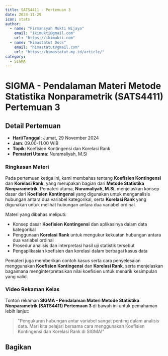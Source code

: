 ```yaml
--- 
title: SATS4411 - Pertemuan 3
date: 2024-11-29
icon: stats
author:
  - name: "Firmansyah Mukti Wijaya"
    email: "ikimukti@gmail.com"
    url: "https://ikimukti.com"
  - name: "Himastatut Docs"
    email: "himastatut@gmail.com"
    url: "https://himastatut.my.id/article/"
category:
  - SIGMA
--- 
```


# SIGMA - Pendalaman Materi Metode Statistika Nonparametrik (SATS4411) Pertemuan 3

## Detail Pertemuan

- **Hari/Tanggal**: Jumat, 29 November 2024
- **Jam**: 09.00-11.00 WIB
- **Topik**: Koefisien Kontingensi dan Korelasi Rank
- **Pemateri Utama**: Nuramaliyah, M.Si

### Ringkasan Materi
Pada pertemuan ketiga ini, kami membahas tentang **Koefisien Kontingensi** dan **Korelasi Rank**, yang merupakan bagian dari **Metode Statistika Nonparametrik**. Pemateri utama, **Nuramaliyah, M.Si**, menjelaskan konsep dasar dari **Koefisien Kontingensi** yang digunakan untuk menganalisis hubungan antara dua variabel kategorikal, serta **Korelasi Rank** yang digunakan untuk melihat hubungan antara dua variabel ordinal.

Materi yang dibahas meliputi:
- Konsep dasar **Koefisien Kontingensi** dan aplikasinya dalam data kategorikal
- Penggunaan **Korelasi Rank** untuk mengukur kekuatan hubungan antara dua variabel ordinal
- Prosedur analisis dan interpretasi hasil uji statistik tersebut
- Pengaplikasian koefisien dan korelasi dalam berbagai kasus data

Pemateri juga memberikan contoh kasus serta cara penyelesaian menggunakan **Koefisien Kontingensi** dan **Korelasi Rank**, serta menjelaskan bagaimana menginterpretasikan nilai koefisien untuk menarik kesimpulan yang valid.

### Video Rekaman Kelas
Tonton rekaman **SIGMA - Pendalaman Materi Metode Statistika Nonparametrik (SATS4411) Pertemuan 3** di bawah ini untuk pemahaman lebih lanjut:

<VidStack
  src="https://www.youtube.com/watch?v=KW7UO7e7x0U"
  title="SIGMA - Pendalaman Materi Metode Statistika Nonparametrik (SATS4411) Pertemuan 3"
/>

> "Pengukuran hubungan antar variabel sangat penting dalam analisis data. Mari kita pelajari bersama cara menggunakan Koefisien Kontingensi dan Korelasi Rank di SIGMA!"


## Bagikan
<Share colorful />
<GitContributors />
<GitChangelog />